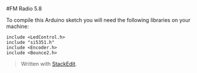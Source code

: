 ﻿
#FM Radio 5.8

To compile this Arduino sketch you will need the following libraries on your machine:

```
include <LedControl.h>
include "si5351.h"
include <Encoder.h>
include <Bounce2.h>
```




> Written with [StackEdit](https://stackedit.io/).